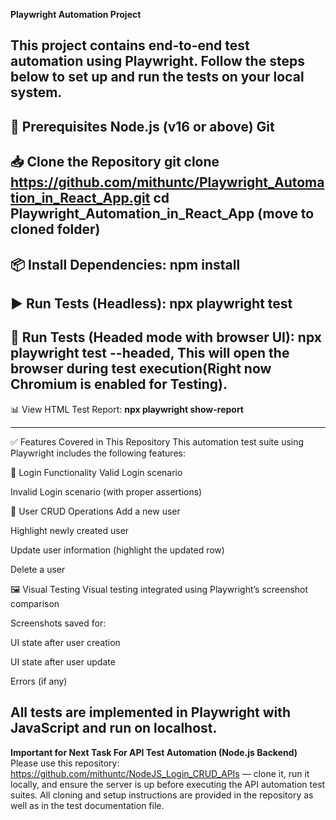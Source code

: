 **Playwright Automation Project**

This project contains end-to-end test automation using Playwright. Follow the steps below to set up and run the tests on your local system.
----------------------------------------------------------------------------------------------------------------------------------------------
🔧 Prerequisites
Node.js (v16 or above)
Git
------------------------------------------------------------------------------------------------------------------------------
📥 Clone the Repository
git clone https://github.com/mithuntc/Playwright_Automation_in_React_App.git
cd Playwright_Automation_in_React_App (move to cloned folder)
-----------------------------------------------------------------------------------------------------------------------------
📦 Install Dependencies:
**npm install**
-----------------------------------------------------------------------------------------------------------------------------
▶️ Run Tests (Headless):
**npx playwright test**
------------------------------------------------------------------------------------------------------------------------------
🧪 Run Tests (Headed mode with browser UI):
**npx playwright test --headed**, 
This will open the browser during test execution(Right now Chromium is enabled for Testing).
-------------------------------------------------------------------------------------------------------------------------------
📊 View HTML Test Report:
**npx playwright show-report**

-------------------------------------------------------------------------------------------------------------------------------
✅ Features Covered in This Repository
This automation test suite using Playwright includes the following features:

🔐 Login Functionality
Valid Login scenario

Invalid Login scenario (with proper assertions)

👥 User CRUD Operations
Add a new user

Highlight newly created user

Update user information (highlight the updated row)

Delete a user

🖼️ Visual Testing
Visual testing integrated using Playwright’s screenshot comparison

Screenshots saved for:

UI state after user creation

UI state after user update

Errors (if any)

All tests are implemented in Playwright with JavaScript and run on localhost.
--------------------------------------------------------------------------------------------------------------------------------------------------------------------------------------------------------------
**Important for Next Task For API Test Automation (Node.js Backend)**
Please use this repository: https://github.com/mithuntc/NodeJS_Login_CRUD_APIs — clone it, run it locally, and ensure the server is up before executing the API automation test suites. All cloning and setup instructions are provided in the repository as well as in the test documentation file.






